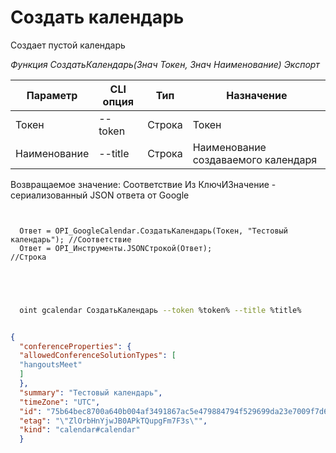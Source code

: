 ﻿---
sidebar_position: 1
---

# Создать календарь
 Создает пустой календарь


*Функция СоздатьКалендарь(Знач Токен, Знач Наименование) Экспорт*

  | Параметр | CLI опция | Тип | Назначение |
  |-|-|-|-|
  | Токен | --token | Строка | Токен |
  | Наименование | --title | Строка | Наименование создаваемого календаря |

  
  Возвращаемое значение:   Соответствие Из КлючИЗначение - сериализованный JSON ответа от Google

```bsl title="Пример кода"
	
  
  Ответ = OPI_GoogleCalendar.СоздатьКалендарь(Токен, "Тестовый календарь"); //Соответствие
  Ответ = OPI_Инструменты.JSONСтрокой(Ответ);                               //Строка
  

	
```

```sh title="Пример команды CLI"
    
  oint gcalendar СоздатьКалендарь --token %token% --title %title%


```


```json title="Результат"

{
  "conferenceProperties": {
  "allowedConferenceSolutionTypes": [
  "hangoutsMeet"
  ]
  },
  "summary": "Тестовый календарь",
  "timeZone": "UTC",
  "id": "75b64bec8700a640b004af3491867ac5e479884794f529699da23e7009f7d691@group.calendar.google.com",
  "etag": "\"ZlOrbHnYjwJB0APkTQupgFm7F3s\"",
  "kind": "calendar#calendar"
  }

```

